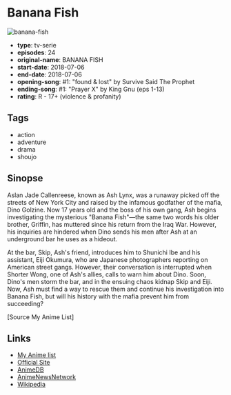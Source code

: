 # Banana Fish

![banana-fish](https://cdn.myanimelist.net/images/anime/1190/93472.jpg)

-   **type**: tv-serie
-   **episodes**: 24
-   **original-name**: BANANA FISH
-   **start-date**: 2018-07-06
-   **end-date**: 2018-07-06
-   **opening-song**: #1: "found & lost" by Survive Said The Prophet
-   **ending-song**: #1: "Prayer X" by King Gnu (eps 1-13)
-   **rating**: R - 17+ (violence & profanity)

## Tags

-   action
-   adventure
-   drama
-   shoujo

## Sinopse

Aslan Jade Callenreese, known as Ash Lynx, was a runaway picked off the streets of New York City and raised by the infamous godfather of the mafia, Dino Golzine. Now 17 years old and the boss of his own gang, Ash begins investigating the mysterious "Banana Fish"—the same two words his older brother, Griffin, has muttered since his return from the Iraq War. However, his inquiries are hindered when Dino sends his men after Ash at an underground bar he uses as a hideout.

At the bar, Skip, Ash's friend, introduces him to Shunichi Ibe and his assistant, Eiji Okumura, who are Japanese photographers reporting on American street gangs. However, their conversation is interrupted when Shorter Wong, one of Ash's allies, calls to warn him about Dino. Soon, Dino's men storm the bar, and in the ensuing chaos kidnap Skip and Eiji. Now, Ash must find a way to rescue them and continue his investigation into Banana Fish, but will his history with the mafia prevent him from succeeding?

[Source My Anime List]

## Links

-   [My Anime list](https://myanimelist.net/anime/36649/Banana_Fish)
-   [Official Site](http://bananafish.tv/)
-   [AnimeDB](http://anidb.info/perl-bin/animedb.pl?show=anime&aid=13536)
-   [AnimeNewsNetwork](http://www.animenewsnetwork.com/encyclopedia/anime.php?id=20197)
-   [Wikipedia](https://en.wikipedia.org/wiki/Banana_Fish)
